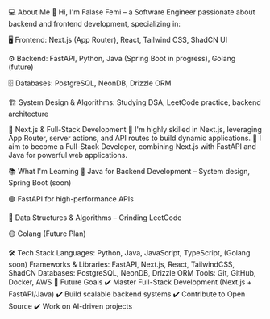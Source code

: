 💻 About Me
👋 Hi, I'm Falase Femi – a Software Engineer passionate about backend and frontend development, specializing in:

🖥️ Frontend: Next.js (App Router), React, Tailwind CSS, ShadCN UI

⚙️ Backend: FastAPI, Python, Java (Spring Boot in progress), Golang (future)

🗄️ Databases: PostgreSQL, NeonDB, Drizzle ORM

🏗️ System Design & Algorithms: Studying DSA, LeetCode practice, backend architecture

🚀 Next.js & Full-Stack Development
🔹 I'm highly skilled in Next.js, leveraging App Router, server actions, and API routes to build dynamic applications.
🔹 I aim to become a Full-Stack Developer, combining Next.js with FastAPI and Java for powerful web applications.

📚 What I'm Learning
🔵 Java for Backend Development – System design, Spring Boot (soon)

🟢 FastAPI for high-performance APIs

🔴 Data Structures & Algorithms – Grinding LeetCode

🟡 Golang (Future Plan)

🛠️ Tech Stack
Languages: Python, Java, JavaScript, TypeScript, (Golang soon)
Frameworks & Libraries: FastAPI, Next.js, React, TailwindCSS, ShadCN
Databases: PostgreSQL, NeonDB, Drizzle ORM
Tools: Git, GitHub, Docker, AWS
🌱 Future Goals
✔️ Master Full-Stack Development (Next.js + FastAPI/Java)
✔️ Build scalable backend systems
✔️ Contribute to Open Source
✔️ Work on AI-driven projects


